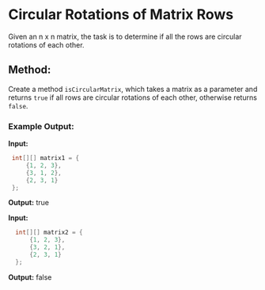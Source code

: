 # Circular Rotations of Matrix Rows

Given an n x n matrix, the task is to determine if all the rows are circular rotations of each other.

## Method:
Create a method `isCircularMatrix`, which takes a matrix as a parameter and returns `true` if all rows are circular rotations of each other, otherwise returns `false`.

### Example Output:

**Input:**

```java
 int[][] matrix1 = {
     {1, 2, 3},
     {3, 1, 2},
     {2, 3, 1}
 };
```

**Output:**
true

**Input:**
```java
  int[][] matrix2 = {
      {1, 2, 3},
      {3, 2, 1},
      {2, 3, 1}
  };
```        
**Output:**
false
